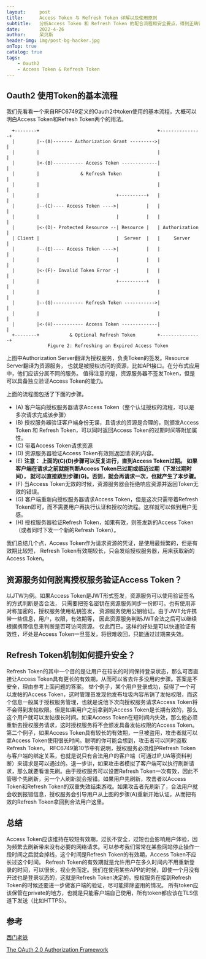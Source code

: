 ```yaml
---
layout:     post
title:      Access Token 与 Refresh Token 详解以及使用原则
subtitle:   分析Access Token 和 Refresh Token 的配合流程和安全要点，得到正确管理和使用Access Token 和 Refresh Token的方法和原则。
date:       2022-4-26
author:     呆贝斯
header-img: img/post-bg-hacker.jpg
onTop: true
catalog: true
tags:
    - Oauth2
    - Access Token & Refresh Token
---
```

## Oauth2 使用Token的基本流程
我们先看看一个来自RFC6749定义的Oauth2中token使用的基本流程，大概可以明白Access Token和Refresh Token两个的用法。
```
  +--------+                                           +---------------+
  |        |--(A)------- Authorization Grant --------->|               |
  |        |                                           |               |
  |        |<-(B)----------- Access Token -------------|               |
  |        |               & Refresh Token             |               |
  |        |                                           |               |
  |        |                            +----------+   |               |
  |        |--(C)---- Access Token ---->|          |   |               |
  |        |                            |          |   |               |
  |        |<-(D)- Protected Resource --| Resource |   | Authorization |
  | Client |                            |  Server  |   |     Server    |
  |        |--(E)---- Access Token ---->|          |   |               |
  |        |                            |          |   |               |
  |        |<-(F)- Invalid Token Error -|          |   |               |
  |        |                            +----------+   |               |
  |        |                                           |               |
  |        |--(G)----------- Refresh Token ----------->|               |
  |        |                                           |               |
  |        |<-(H)----------- Access Token -------------|               |
  +--------+           & Optional Refresh Token        +---------------+
               Figure 2: Refreshing an Expired Access Token

```
上图中Authorization Server翻译为授权服务，负责Token的签发。Resource Server翻译为资源服务，
也就是被授权访问的资源，比如API接口。在分布式应用中，他们应该分属不同的服务。
值得注意的是，资源服务器不签发Token，但是可以具备独立验证Access Token的能力。

上面的流程图包括了下面的步骤。

+ (A) 客户端向授权服务器请求Access Token（整个认证授权的流程，可以是多次请求完成该步骤）
+ (B) 授权服务器验证客户端身份无误，且请求的资源是合理的，则颁发Access Token 和 Refresh Token，可以同时返回Access Token的过期时间等附加属性。
+ (C) 带着Access Token请求资源
+ (D) 资源服务器验证Access Token有效则返回请求的内容。
+ (E) **注意： 上面的(C)(D)步骤可以反复进行，直到Access Token过期。 如果客户端在请求之前就能判断Access Token已过期或临近过期（下发过期时间），
就可以直接跳到步骤(G)。否则，就会再请求一次，也就产生了本步骤。**
+ (F) 当Access Token无效的时候，资源服务器会拒绝响应资源并返回Token无效的错误。
+ (G) 客户端重新向授权服务器请求Access Token，但是这次只需带着Refresh Token即可，而不需要用户再执行认证和授权的流程。这样就可以做到用户无感。
+ (H) 授权服务器验证Refresh Token，如果有效，则签发新的Access Token（或者同时下发一个新的Refresh Token）。

我们总结几个点，Access Token作为请求资源的凭证，是使用最频繁的，但是有效期比较短，
Refresh Token有效期较长，只会发给授权服务器，用来获取新的Access Token。
## 资源服务如何脱离授权服务验证Access Token？
以JTW为例。如果Access Token是JWT形式签发，资源服务可以使用验证签名的方式判断是否合法，
只需要把签名密钥在资源服务同步一份即可。也有使用非对称加密的，授权服务使用私钥签发，
资源服务使用公钥验证。由于JWT允许携带一些信息，用户，权限，有效期等，
因此资源服务判断JWT合法之后可以继续根据携带信息来判断是否可访问资源。
仅此而已，这样的好处是可以快速验证有效性，坏处是Access Token一旦签发，将很难收回，只能通过过期来失效。
## Refresh Token机制如何提升安全？
Refresh Token的其中一个目的是让用户在较长的时间保持登录状态，那么可否直接让Access Token具有更长的有效期，从而可以省去许多没用的步骤。答案是不安全，理由参考上面问题的答案。
举个例子，某个用户登录成功，获得了一个可以发帖的Access Token，这时管理员发现他发布垃圾内容吊销了发帖权限，而这个信息一般属于授权服务管理，也就是说他下次向授权服务请求Access Token将不会得到发帖权限。但是如果用户之前拿到的Access Token是长期有效的，那么这个用户就可以发帖很长时间。如果Access Token在短时间内失效，那么他必须重新去授权服务请求，这时授权服务将不会颁发具备发帖权限的Access Token。
第二个例子，如果Access Token具有较长的有效期，一旦被盗用，攻击者就可以拿Access Token使用很长时间。聪明的你可能会想到，攻击者可以同时盗取Refresh Token。
RFC6749第10节中有说明，授权服务必须维护Refresh Token与客户端的绑定关系，也就是说只有合法用户的客户端（可通过IP,UA等资料判断）来请求是可以通过的。退一步讲，如果攻击者模拟了客户端可以执行刷新请求，那么就要看谁先刷。由于授权服务可以设置Refresh Token一次有效，因此不管哪个先刷新，另一个人刷新就会报错。如果用户先刷新，攻击者以Access Token和Refresh Token的双重失效结束游戏。如果攻击者先刷新了，合法用户就会收到报错信息，授权服务会引导用户从上图的步骤(A)重新开始认证，从而把有效的Refresh Token拿回到合法用户这里。
## 总结
Access Token应该维持在较短有效期，过长不安全，过短也会影响用户体验，因为频繁去刷新带来没有必要的网络请求。可以参考我们常常在某些网站停止操作一段时间之后就会掉线，这个时间是Refresh Token的有效期，Access Token不应长过这个时间。
Refresh Token的有效期就是允许用户在多久时间内不用重新登录的时间，可以很长，视业务而定。我们在使用某些APP的时候，即使一个月没有开过也是登录状态的，这就是Refresh Token决定的。授权服务在接到Refresh Token的时候还要进一步做客户端的验证，尽可能排除盗用的情况。
所有token应该保管在private的地方，也就是只能客户端自己使用，所有token都应该在TLS信道下发送（比如HTTPS）。
## 参考
[西门老铁](https://juejin.cn/post/6859572307505971213)

[The OAuth 2.0 Authorization Framework](http://www.rfcreader.com/#rfc6749_line2308)

